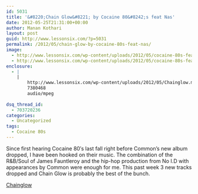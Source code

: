 ```yaml
---
id: 5031
title: '&#8220;Chain Glow&#8221; by Cocaine 80&#8242;s feat Nas'
date: 2012-05-25T21:31:00+00:00
author: Manan Kothari
layout: post
guid: http://www.lessonsix.com/?p=5031
permalink: /2012/05/chain-glow-by-cocaine-80s-feat-nas/
image:
  - http://www.lessonsix.com/wp-content/uploads/2012/05/cocaine-80s-featuring-nas-chain-glow-e1337695281404.png
  - http://www.lessonsix.com/wp-content/uploads/2012/05/cocaine-80s-featuring-nas-chain-glow-e1337695281404.png
enclosure:
  - |
    |
        http://www.lessonsix.com/wp-content/uploads/2012/05/Chainglow.mp3
        7380468
        audio/mpeg
        
dsq_thread_id:
  - 703720236
categories:
  - Uncategorized
tags:
  - Cocaine 80s
---
```

Since first hearing Cocaine 80&#8242;s last fall right before Common&#8217;s new album dropped, I have been hooked on their music. The combination of the R&B/Soul of James Fauntleroy and the hip-hop production from No I.D with appearances by Common were enough for me. This past week 3 new tracks dropped and Chain Glow is probably the best of the bunch.

[Chainglow](http://www.lessonsix.com/wp-content/uploads/2012/05/Chainglow.mp3)